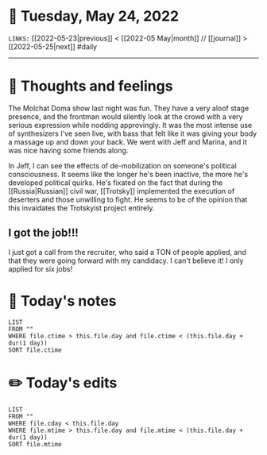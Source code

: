 # 📅 Tuesday, May 24, 2022
`LINKS:` [[2022-05-23|previous]] < [[2022-05 May|month]] // [[journal]] > [[2022-05-25|next]] 
#daily

---
# 💭 Thoughts and feelings
The Molchat Doma show last night was fun. They have a very aloof stage presence, and the frontman would silently look at the crowd with a very serious expression while nodding approvingly. It was the most intense use of synthesizers I've seen live, with bass that felt like it was giving your body a massage up and down your back. We went with Jeff and Marina, and it was nice having some friends along.

In Jeff, I can see the effects of de-mobilization on someone's political consciousness. It seems like the longer he's been inactive, the more he's developed political quirks. He's fixated on the fact that during the [[Russia|Russian]] civil war, [[Trotsky]] implemented the execution of deserters and those unwilling to fight. He seems to be of the opinion that this invaidates the Trotskyist project entirely. 

## I got the job!!!
I just got a call from the recruiter, who said a TON of people applied, and that they were going forward with my candidacy. I can't believe it! I only applied for six jobs! 

# 📝 Today's notes
```dataview
LIST 
FROM ""
WHERE file.ctime > this.file.day and file.ctime < (this.file.day + dur(1 day))
SORT file.ctime
```
# ✏️ Today's edits
```dataview
LIST
FROM ""
WHERE file.cday < this.file.day
WHERE file.mtime > this.file.day and file.mtime < (this.file.day + dur(1 day))
SORT file.mtime
```